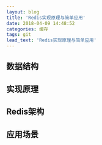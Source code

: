 ```yaml
---
layout: blog
title: 'Redis实现原理与简单应用'
date: 2018-04-09 14:48:52
categories: 缓存
tags: git
lead_text: 'Redis实现原理与简单应用'
---
```


## 数据结构
## 实现原理
## Redis架构
## 应用场景
